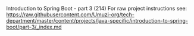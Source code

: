Introduction to Spring Boot - part 3 (214)
For raw project instructions see: https://raw.githubusercontent.com/Umuzi-org/tech-department/master/content/projects/java-specific/introduction-to-spring-boot/part-3/_index.md